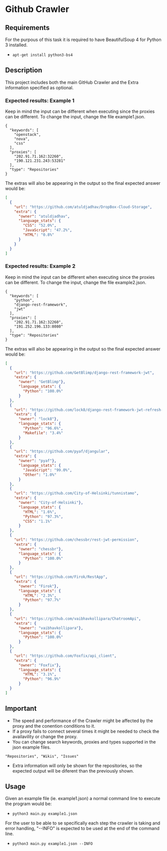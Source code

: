 # Github Crawler

## Requirements
For the purpous of this task it is required to have BeautifulSoup 4 for Python 3 installed.

* `apt-get install python3-bs4`


## Description
This project includes both the main GitHub Crawler and the Extra information specified as optional. 


### Expected results: Example 1

Keep in mind the input can be different when executing since the proxies can be different. To change the input, change the file example1.json.
```shell
{
  "keywords": [
    "openstack",
    "nova",
    "css"
  ],
  "proxies": [
    "202.91.71.162:32260",
    "190.121.231.243:53281"
  ],
  "type": "Repositories"
}
```
The extras will also be appearing in the output so the final expected answer would be:
```json
[
  {
    "url": "https://github.com/atuldjadhav/DropBox-Cloud-Storage", 
    "extra": {
      "owner": "atuldjadhav",
      "language_stats": {
        "CSS": "52.0%", 
        "JavaScript": "47.2%", 
        "HTML": "0.8%"
      } 
    }
  }
]
```

### Expected results: Example 2

Keep in mind the input can be different when executing since the proxies can be different. To change the input, change the file example2.json.
```shell
{
  "keywords": [
    "python",
    "django-rest-framework",
    "jwt"
  ],
  "proxies": [
    "202.91.71.162:32260",
    "191.252.196.133:8080"
  ],
  "type": "Repositories"
}
```

The extras will also be appearing in the output so the final expected answer would be:
```json
[
  {
    "url": "https://github.com/GetBlimp/django-rest-framework-jwt",
    "extra": {
      "owner": "GetBlimp"},
      "language_stats": {
        "Python": "100.0%"
      } 
  }, 
  {
    "url": "https://github.com/lock8/django-rest-framework-jwt-refresh-token",
    "extra": {
      "owner": "lock8"}, 
      "language_stats": {
        "Python": "96.6%", 
        "Makefile": "3.4%"
      } 
  }, 
  {
    "url": "https://github.com/pyaf/djangular",
    "extra": {
      "owner": "pyaf"}, 
      "language_stats": {
        "JavaScript": "99.0%", 
        "Other": "1.0%"
      } 
  }, 
  {
    "url": "https://github.com/City-of-Helsinki/tunnistamo",
    "extra": {
      "owner": "City-of-Helsinki"}, 
      "language_stats": {
        "HTML": "1.6%", 
        "Python": "97.3%", 
        "CSS": "1.1%"
      }
  },
  {
    "url": "https://github.com/chessbr/rest-jwt-permission",
    "extra": {
      "owner": "chessbr"}, 
      "language_stats": {
        "Python": "100.0%"
      }
  }, 
  {
    "url": "https://github.com/Firok/RestApp",
    "extra": {
      "owner": "Firok"}, 
      "language_stats": {
        "HTML": "2.3%", 
        "Python": "97.7%"
      }
  }, 
  {
    "url": "https://github.com/vaibhavkollipara/ChatroomApi",
    "extra": {
      "owner": "vaibhavkollipara"}, 
      "language_stats": {
        "Python": "100.0%"
      }
  }, 
  {
    "url": "https://github.com/Foxfix/api_client",
    "extra": {
      "owner": "Foxfix"}, 
      "language_stats": {
        "HTML": "3.1%", 
        "Python": "96.9%"
      } 
  }
]
```

## Important


* The speed and performance of the Crawler might be affected by the proxy and the conention conditions to it.
* If a proxy fails to connect several times it might be needed to check the availavility or change the proxy.
* You can change search keywords, proxies and types supported in the json example files.
```text
"Repositories", "Wikis", "Issues"
```
* Extra information will only be shown for the repositories, so the expected output will be diferent than the previously shown.

## Usage

Given an example file (ie. example1.json) a normal command line to execute the program would be:

* `python3 main.py example1.json`

For the user to be able to se specifically each step the crawler is taking and error handling, "--INFO" is expected to be used at the end of the command line.

* `python3 main.py example1.json --INFO`